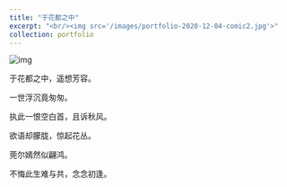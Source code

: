 ```yaml
---
title: "于花都之中"
excerpt: "<br/><img src='/images/portfolio-2020-12-04-comic2.jpg'>"
collection: portfolio
---
```


![img](https://sunqinxuan.github.io/images/portfolio-2020-12-04-comic2.jpg)


于花都之中，遥想芳容。

一世浮沉竟匆匆。

执此一恨空白首，且诉秋风。

欲语却朦胧，惊起花丛。

莞尔嫣然似翩鸿。

不悔此生难与共，念念初逢。